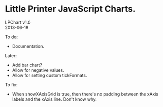 # Little Printer JavaScript Charts.

LPChart v1.0  
2013-06-18

To do:

* Documentation.

Later:

* Add bar chart?
* Allow for negative values.
* Allow for setting custom tickFormats.

To fix:

* When showXAxisGrid is true, then there's no padding between the xAxis labels and the xAxis line. Don't know why.